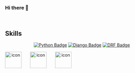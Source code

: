 ### Hi there 👋
<br>

## Skills
<div align=center>
	
[![Python Badge](https://img.shields.io/badge/-Python-grey?style=plastic&logo=python&logoColor=white)](https://www.python.org/) 
[![Django Badge](https://img.shields.io/badge/-Django-%23092E20?style=plastic&logo=django)](https://docs.djangoproject.com/en/4.0/) 
[![DRF Badge](https://img.shields.io/badge/-DRF-%23FF0000?style=plastic&logo=django)](https://www.django-rest-framework.org/) 

<div style="display: flex;">
  <img src="https://techstack-generator.vercel.app/python-icon.svg" alt="icon" width="54" style="width: 54px; height: 54px; margin-right: 28px; margin-bottom: 0px;" />     <img src="https://techstack-generator.vercel.app/django-icon.svg" alt="icon" width="54" style="width: 54px; height: 54px; margin-right: 28px; margin-bottom: 0px;" />
  <img src="https://techstack-generator.vercel.app/restapi-icon.svg" alt="icon" width="54" style="width: 54px; height: 54px; margin-right: 28px; margin-bottom: 0px;" /> 
</div>
